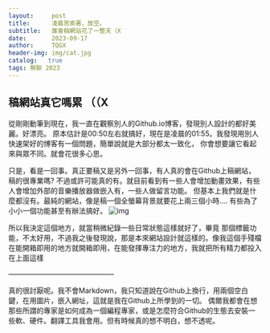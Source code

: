 ```yaml
---
layout:     post
title:      凌晨思索著，放空。 
subtitle:   誰會稿網站花了一整天（X
date:       2023-09-17
author:     TQGX
header-img: img/cat.jpg
catalog:   true
tags: 無聊 2023
---
```

## 稿網站真它嗎累 （（X
從剛剛動筆到現在，我一直在觀察別人的Github.io博客，發現別人設計的都好美麗。好漂亮。
原本估計是00:50左右就搞好，現在是凌晨的01:55。我發現用別人快速架好的博客有一個問題，簡單說就是大部分都太一致化，
你會想要讓它看起來與眾不同。就會花很多心思。


只是，看是一回事。真正要稿又是另外一回事，有人真的會在Github上稿網站，稿的很專業嗎?
不過或許可能真的有。就目前看到有一些人會增加動畫效果，有些人會增加外部的音樂播放器做嵌入有，一些人做留言功能。
但基本上我們就是什麼都沒有。最純的網站，像是稿一個全螢幕背景就要花上兩三個小時.... 有些為了小小一個功能甚至有辦法搞好。
![img](https://github.com/tqgx/tqgx.github.io/blob/master/img-post/B-1.png?raw=true)


所以我決定這個地方，就當稍微紀錄一些日常狀態這樣就好了，畢竟
那個標籤功能，不太好用，不過我之後發現說，那是本來網站設計就這樣的。像我這個手殘檔
在能開箱即用的地方就開箱即用，在能發揮專注力的地方，我就把所有精力都投入在上面這樣


———————————————


真的很討厭呢。我不會Markdown，我只知道說在Github上換行，用兩個空白鍵，在用圖片，嵌入網址，這就是我在Github上所學到的一切。
偶爾我都會在想那些所謂的專家是如何成為一個編程專家，或是怎麼符合Github的生態去安裝一些軟、硬件。翻譯工具我會用。但有時候真的想不明白，想不透呢。
